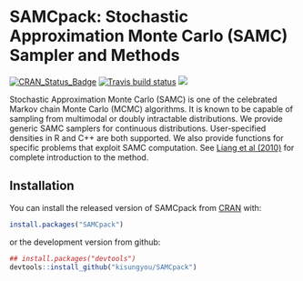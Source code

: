 <!-- README.md is generated from README.Rmd. Please edit that file -->
SAMCpack: Stochastic Approximation Monte Carlo (SAMC) Sampler and Methods
=========================================================================

[![CRAN\_Status\_Badge](http://www.r-pkg.org/badges/version/SAMCpack?color=green)](https://cran.r-project.org/package=SAMCpack) [![Travis build status](https://travis-ci.org/kisungyou/SAMCpack.svg?branch=master)](https://travis-ci.org/kisungyou/SAMCpack) [![](https://cranlogs.r-pkg.org/badges/SAMCpack)](https://cran.r-project.org/package=SAMCpack)

Stochastic Approximation Monte Carlo (SAMC) is one of the celebrated Markov chain Monte Carlo (MCMC) algorithms. It is known to be capable of sampling from multimodal or doubly intractable distributions. We provide generic SAMC samplers for continuous distributions. User-specified densities in R and C++ are both supported. We also provide functions for specific problems that exploit SAMC computation. See [Liang et al (2010)](https://onlinelibrary.wiley.com/doi/book/10.1002/9780470669723) for complete introduction to the method.

Installation
------------

You can install the released version of SAMCpack from [CRAN](https://CRAN.R-project.org) with:

``` r
install.packages("SAMCpack")
```

or the development version from github:

``` r
## install.packages("devtools")
devtools::install_github("kisungyou/SAMCpack")
```
